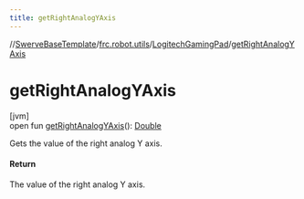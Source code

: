 ```yaml
---
title: getRightAnalogYAxis
---
```

//[SwerveBaseTemplate](../../../index.html)/[frc.robot.utils](../index.html)/[LogitechGamingPad](index.html)/[getRightAnalogYAxis](get-right-analog-y-axis.html)



# getRightAnalogYAxis



[jvm]\
open fun [getRightAnalogYAxis](get-right-analog-y-axis.html)(): [Double](https://kotlinlang.org/api/latest/jvm/stdlib/kotlin/-double/index.html)



Gets the value of the right analog Y axis.



#### Return



The value of the right analog Y axis.




